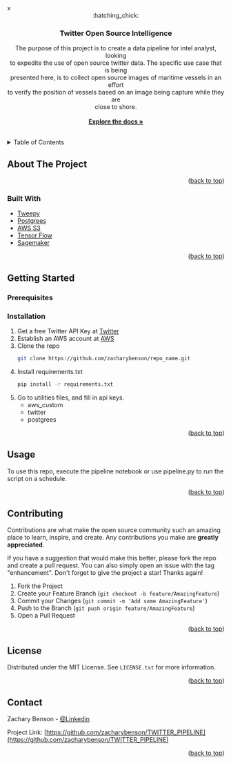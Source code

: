 <div id="top"></div>
x
<!-- PROJECT LOGO -->
<br />
<div align="center">
    :hatching_chick:


<h3 align="center">Twitter Open Source Intelligence</h3>

  <p align="center">
The purpose of this project is to create a data pipeline for intel analyst, looking <br>
to expedite the use of open source twitter data. The specific use case that is being <br>
presented here, is to collect open source images of maritime vessels in an effort <br>
to verify the position of vessels based on an image being capture while they are <br>
close to shore. <br>
    <br />
    <a href="https://github.com/zacharybenson/TWITTER_PIPELINE/"><strong>Explore the docs »</strong></a>
    <br />
    <br />
  </p>
</div>



<!-- TABLE OF CONTENTS -->
<details>
  <summary>Table of Contents</summary>
  <ol>
    <li>
      <a href="#about-the-project">About The Project</a>
      <ul>
        <li><a href="#built-with">Built With</a></li>
      </ul>
    </li>
    <li>
      <a href="#getting-started">Getting Started</a>
      <ul>
        <li><a href="#prerequisites">Prerequisites</a></li>
        <li><a href="#installation">Installation</a></li>
      </ul>
    </li>
    <li><a href="#usage">Usage</a></li>
    <li><a href="#roadmap">Roadmap</a></li>
    <li><a href="#contributing">Contributing</a></li>
    <li><a href="#license">License</a></li>
    <li><a href="#contact">Contact</a></li>
    <li><a href="#acknowledgments">Acknowledgments</a></li>
  </ol>
</details>



<!-- ABOUT THE PROJECT -->
## About The Project

<p align="right">(<a href="#top">back to top</a>)</p>



### Built With

* [Tweepy](https://www.tweepy.org/)
* [Postgrees](https://www.tutorialspoint.com/postgresql/postgresql_python.htm)
* [AWS S3](https://aws.amazon.com/s3/)
* [Tensor Flow](https://www.tensorflow.org/)
* [Sagemaker](https://aws.amazon.com/sagemaker/)

<p align="right">(<a href="#top">back to top</a>)</p>

<!-- GETTING STARTED -->
## Getting Started

### Prerequisites

### Installation

1. Get a free Twitter API Key at [Twitter](https://developer.twitter.com/en/docs/twitter-api)
2. Establish an AWS account at [AWS](https://aws.amazon.com/)
3. Clone the repo
   ```sh
   git clone https://github.com/zacharybenson/repo_name.git
   ```
4. Install requirements.txt
   ```sh
   pip install -r requirements.txt
   ```
5. Go to utilities files, and fill in api keys.
	- aws_custom
	- twitter
	- postgrees

<p align="right">(<a href="#top">back to top</a>)</p>

<!-- USAGE EXAMPLES -->
## Usage

To use this repo, execute the pipeline notebook or use pipeline.py to run the script on a schedule. 

<p align="right">(<a href="#top">back to top</a>)</p>

<!-- CONTRIBUTING -->
## Contributing

Contributions are what make the open source community such an amazing place to learn, inspire, and create. Any contributions you make are **greatly appreciated**.

If you have a suggestion that would make this better, please fork the repo and create a pull request. You can also simply open an issue with the tag "enhancement".
Don't forget to give the project a star! Thanks again!

1. Fork the Project
2. Create your Feature Branch (`git checkout -b feature/AmazingFeature`)
3. Commit your Changes (`git commit -m 'Add some AmazingFeature'`)
4. Push to the Branch (`git push origin feature/AmazingFeature`)
5. Open a Pull Request

<p align="right">(<a href="#top">back to top</a>)</p>


<!-- LICENSE -->
## License

Distributed under the MIT License. See `LICENSE.txt` for more information.

<p align="right">(<a href="#top">back to top</a>)</p>



<!-- CONTACT -->
## Contact

Zachary Benson - [@Linkedin](https://www.linkedin.com/in/zacharybenson/) 


Project Link: [https://github.com/zacharybenson/TWITTER_PIPELINE](https://github.com/zacharybenson/TWITTER_PIPELINE)

<p align="right">(<a href="#top">back to top</a>)</p>

